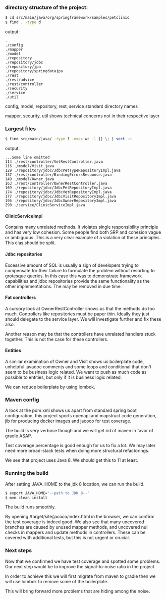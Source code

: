 
### directory structure of the project:
```bash
$ cd src/main/java/org/springframework/samples/petclinic
$ find . -type d
```

output:
```text
.
./config
./mapper
./model
./repository
./repository/jdbc
./repository/jpa
./repository/springdatajpa
./rest
./rest/advice
./rest/controller
./security
./service
./util
```

config, model, repository, rest, service
standard directory names

mapper, security, util
shows technical concerns not in their respective layer

### Largest files

```bash
$ find src/main/java/ -type f -exec wc -l {} \; | sort -n
```

output:
```text
...Some line omitted
114 ./rest/controller/VetRestController.java
116 ./model/Visit.java
129 ./repository/jdbc/JdbcPetTypeRepositoryImpl.java
137 ./rest/controller/BindingErrorsResponse.java
149 ./model/Owner.java
163 ./rest/controller/OwnerRestController.java
169 ./repository/jdbc/JdbcPetRepositoryImpl.java
174 ./repository/jdbc/JdbcVetRepositoryImpl.java
177 ./repository/jdbc/JdbcVisitRepositoryImpl.java
196 ./repository/jdbc/JdbcOwnerRepositoryImpl.java
290 ./service/ClinicServiceImpl.java
```

#### ClinicServiceImpl 
Contains many unrelated methods. 
It violates single responsibility principle and has very low cohesion.
Some people find both SRP and cohesion vague or ambiguous.
This is a very clear example of a violation of these principles.
This clas should be split.

#### Jdbc repositories

Excessive amount of SQL is usually a sign of developers trying to compensate for 
their failure to formulate the problem without resorting to grotesque queries.
In this case this was to demonstrate framework capabilities 
and jdbc repositories provide the same functionality as the other implementations.
The may be removed in due time.

#### Fat controllers

A cursory look at OwnerRestController shows us that the methods do too much. 
Controllers like repositories must be paper thin. 
Ideally they just should delegate to the service layer.
We will investigate further and fix these also.

Another reason may be that the controllers have unrelated handlers stuck together.
This is not the case for these controllers.

#### Entities

A similar examination of Owner and Visit shows us boilerplate code, 
unhelpful javadoc comments and some loops and conditional that don't seem 
to be business logic related. We want to push as much code as possible to
entities, but only if it is business logic related.

We can reduce boilerplate by using lombok.

### Maven config

A look at the pom.xml shows us apart from standard spring boot configuration,
this project sports openapi and mapstruct code generation, jib for producing
docker images and jacoco for test coverage.

The build is very verbose though and we will get rid of maven in favor of gradle
ASAP.

Test coverage percentage is good enough for us to fix a lot. 
We may later need more broad-stack tests when doing more structural refactorings.

We see that project uses Java 8. We should get this to 11 at least.


### Running the build

After setting JAVA_HOME to the jdk 8 location, we can run the build.

```bash
$ export JAVA_HOME="--path to JDK 8--"
$ mvn clean install
```

The build runs smoothly.

By opening /target/site/jacoco/index.html in the browser, 
we can confirm the test coverage is indeed good. 
We also see that many uncovered branches are caused by unused mapper methods,
and uncovered null checks in mappers and update methods in controllers.
These can be covered with additional tests, but this is not urgent or crucial. 

### Next steps

Now that we confirmed we have test coverage and spotted some problems.
Our next step would be to improve the signal-to-noise ratio in the project.

In order to achieve this we will first migrate from maven to gradle 
then we will use lombok to remove some of the boilerplate. 

This will bring forward more problems that are hiding among the noise.

